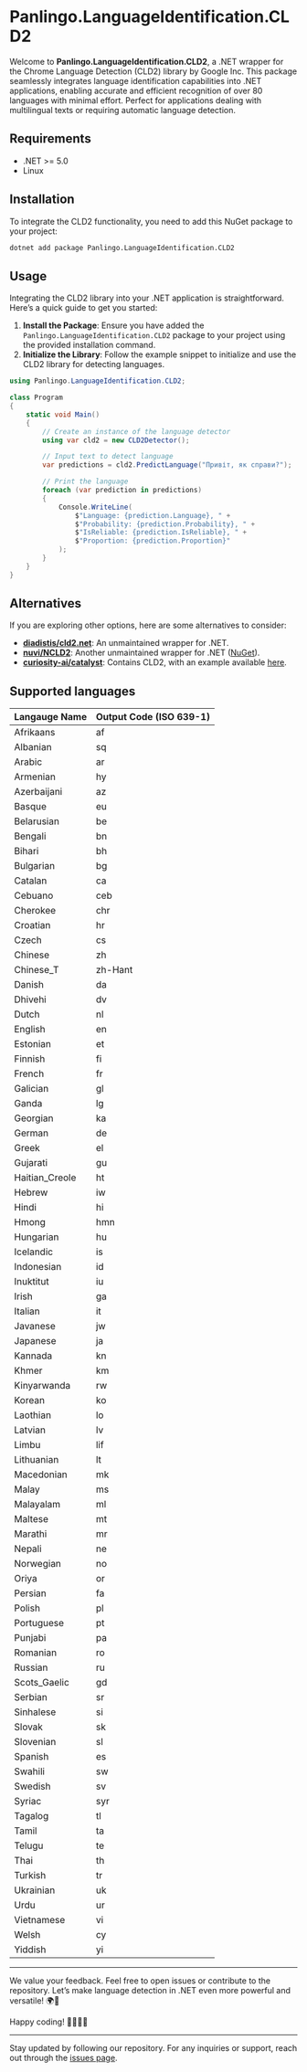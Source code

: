 ﻿# Panlingo.LanguageIdentification.CLD2

Welcome to **Panlingo.LanguageIdentification.CLD2**, a .NET wrapper for the Chrome Language Detection (CLD2) library by Google Inc. This package seamlessly integrates language identification capabilities into .NET applications, enabling accurate and efficient recognition of over 80 languages with minimal effort. Perfect for applications dealing with multilingual texts or requiring automatic language detection.

## Requirements

- .NET >= 5.0
- Linux

## Installation

To integrate the CLD2 functionality, you need to add this NuGet package to your project:

```sh
dotnet add package Panlingo.LanguageIdentification.CLD2
```

## Usage

Integrating the CLD2 library into your .NET application is straightforward. Here’s a quick guide to get you started:

1. **Install the Package**: Ensure you have added the `Panlingo.LanguageIdentification.CLD2` package to your project using the provided installation command.
2. **Initialize the Library**: Follow the example snippet to initialize and use the CLD2 library for detecting languages.

```csharp
using Panlingo.LanguageIdentification.CLD2;

class Program
{
    static void Main()
    {
        // Create an instance of the language detector
        using var cld2 = new CLD2Detector();

        // Input text to detect language
        var predictions = cld2.PredictLanguage("Привіт, як справи?");

        // Print the language
        foreach (var prediction in predictions)
        {
            Console.WriteLine(
                $"Language: {prediction.Language}, " + 
                $"Probability: {prediction.Probability}, " +
                $"IsReliable: {prediction.IsReliable}, " + 
                $"Proportion: {prediction.Proportion}"
            );
        }
    }
}
```

## Alternatives

If you are exploring other options, here are some alternatives to consider:

- **[diadistis/cld2.net](https://github.com/diadistis/cld2.net)**: An unmaintained wrapper for .NET.
- **[nuvi/NCLD2](https://github.com/nuvi/NCLD2)**: Another unmaintained wrapper for .NET ([NuGet](https://www.nuget.org/packages/NCLD2)).
- **[curiosity-ai/catalyst](https://github.com/curiosity-ai/catalyst)**: Contains CLD2, with an example available [here](https://github.com/curiosity-ai/catalyst/blob/master/samples/LanguageDetection/Program.cs).

## Supported languages

| Langauge Name      | Output Code (ISO 639-1)    |
|--------------------|----------------------------|
| Afrikaans             | af        |
| Albanian              | sq        |
| Arabic                | ar        |
| Armenian              | hy        |
| Azerbaijani           | az        |
| Basque                | eu        |
| Belarusian            | be        |
| Bengali               | bn        |
| Bihari                | bh        |
| Bulgarian             | bg        |
| Catalan               | ca        |
| Cebuano               | ceb       |
| Cherokee              | chr       |
| Croatian              | hr        |
| Czech                 | cs        |
| Chinese               | zh        |
| Chinese_T             | zh-Hant   |
| Danish                | da        |
| Dhivehi               | dv        |
| Dutch                 | nl        |
| English               | en        |
| Estonian              | et        |
| Finnish               | fi        |
| French                | fr        |
| Galician              | gl        |
| Ganda                 | lg        |
| Georgian              | ka        |
| German                | de        |
| Greek                 | el        |
| Gujarati              | gu        |
| Haitian_Creole        | ht        |
| Hebrew                | iw        |
| Hindi                 | hi        |
| Hmong                 | hmn       |
| Hungarian             | hu        |
| Icelandic             | is        |
| Indonesian            | id        |
| Inuktitut             | iu        |
| Irish                 | ga        |
| Italian               | it        |
| Javanese              | jw        |
| Japanese              | ja        |
| Kannada               | kn        |
| Khmer                 | km        |
| Kinyarwanda           | rw        |
| Korean                | ko        |
| Laothian              | lo        |
| Latvian               | lv        |
| Limbu                 | lif       |
| Lithuanian            | lt        |
| Macedonian            | mk        |
| Malay                 | ms        |
| Malayalam             | ml        |
| Maltese               | mt        |
| Marathi               | mr        |
| Nepali                | ne        |
| Norwegian             | no        |
| Oriya                 | or        |
| Persian               | fa        |
| Polish                | pl        |
| Portuguese            | pt        |
| Punjabi               | pa        |
| Romanian              | ro        |
| Russian               | ru        |
| Scots_Gaelic          | gd        |
| Serbian               | sr        |
| Sinhalese             | si        |
| Slovak                | sk        |
| Slovenian             | sl        |
| Spanish               | es        |
| Swahili               | sw        |
| Swedish               | sv        |
| Syriac                | syr       |
| Tagalog               | tl        |
| Tamil                 | ta        |
| Telugu                | te        |
| Thai                  | th        |
| Turkish               | tr        |
| Ukrainian             | uk        |
| Urdu                  | ur        |
| Vietnamese            | vi        |
| Welsh                 | cy        |
| Yiddish               | yi        |

---

We value your feedback. Feel free to open issues or contribute to the repository. Let’s make language detection in .NET even more powerful and versatile! 🌍📝

Happy coding! 👩‍💻👨‍💻

---

Stay updated by following our repository. For any inquiries or support, reach out through the [issues page](https://github.com/gluschenko/language-identification/issues).